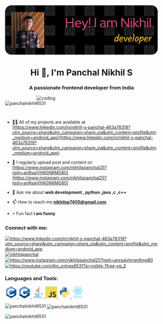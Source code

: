 ![logo](github-header-image.png)
<h1 align="center">Hi 👋, I'm Panchal Nikhil S</h1>
<h3 align="center">A passionate frontend developer from India</h3>
<img align="right"alt="coding"width="400" src="https://www.freecodecamp.org/news/content/images/2022/11/hire-full-stack-developers1546507474317-1.gif">

<p align="left"> <img src="https://komarev.com/ghpvc/?username=panchalnikhil6531&label=Profile%20views&color=0e75b6&style=flat" alt="panchalnikhil6531" /> </p>

<p align="left"> <a href="https://twitter.com/" target="blank"><img src="https://img.shields.io/twitter/follow/?logo=twitter&style=for-the-badge" alt="" /></a> </p>

- 👨‍💻 All of my projects are available at [https://www.linkedin.com/in/nikhil-s-panchal-463a78319?utm_source=share&utm_campaign=share_via&utm_content=profile&utm_medium=android_app](https://www.linkedin.com/in/nikhil-s-panchal-463a78319?utm_source=share&utm_campaign=share_via&utm_content=profile&utm_medium=android_app)

- 📝 I regularly upload post and content on [https://www.instagram.com/nikhilspanchal25?igsh=anRsajVhNGN6MG80](https://www.instagram.com/nikhilspanchal25?igsh=anRsajVhNGN6MG80)

- 💬 Ask me about **web development , python ,java ,c ,c++**

- 📫 How to reach me **nikhilsp7405@gmail.com**

- ⚡ Fun fact **i am funny**

<h3 align="left">Connect with me:</h3>
<p align="left">
<a href="https://linkedin.com/in/https://www.linkedin.com/in/nikhil-s-panchal-463a78319?utm_source=share&utm_campaign=share_via&utm_content=profile&utm_medium=android_app" target="blank"><img align="center" src="https://raw.githubusercontent.com/rahuldkjain/github-profile-readme-generator/master/src/images/icons/Social/linked-in-alt.svg" alt="https://www.linkedin.com/in/nikhil-s-panchal-463a78319?utm_source=share&utm_campaign=share_via&utm_content=profile&utm_medium=android_app" height="30" width="40" /></a>
<a href="https://kaggle.com/nikhilspanchal" target="blank"><img align="center" src="https://raw.githubusercontent.com/rahuldkjain/github-profile-readme-generator/master/src/images/icons/Social/kaggle.svg" alt="nikhilspanchal" height="30" width="40" /></a>
<a href="https://instagram.com/https://www.instagram.com/nikhilspanchal25?igsh=anrsajvhngn6mg80" target="blank"><img align="center" src="https://raw.githubusercontent.com/rahuldkjain/github-profile-readme-generator/master/src/images/icons/Social/instagram.svg" alt="https://www.instagram.com/nikhilspanchal25?igsh=anrsajvhngn6mg80" height="30" width="40" /></a>
<a href="https://www.youtube.com/c/https://youtube.com/@n_svlogs6531?si=nzblg-11rqe-vg_3" target="blank"><img align="center" src="https://raw.githubusercontent.com/rahuldkjain/github-profile-readme-generator/master/src/images/icons/Social/youtube.svg" alt="https://youtube.com/@n_svlogs6531?si=nzblg-11rqe-vg_3" height="30" width="40" /></a>
</p>

<h3 align="left">Languages and Tools:</h3>
<p align="left"> <a href="https://www.cprogramming.com/" target="_blank" rel="noreferrer"> <img src="https://raw.githubusercontent.com/devicons/devicon/master/icons/c/c-original.svg" alt="c" width="40" height="40"/> </a> <a href="https://www.w3schools.com/cpp/" target="_blank" rel="noreferrer"> <img src="https://raw.githubusercontent.com/devicons/devicon/master/icons/cplusplus/cplusplus-original.svg" alt="cplusplus" width="40" height="40"/> </a> <a href="https://www.java.com" target="_blank" rel="noreferrer"> <img src="https://raw.githubusercontent.com/devicons/devicon/master/icons/java/java-original.svg" alt="java" width="40" height="40"/> </a> <a href="https://developer.mozilla.org/en-US/docs/Web/JavaScript" target="_blank" rel="noreferrer"> <img src="https://raw.githubusercontent.com/devicons/devicon/master/icons/javascript/javascript-original.svg" alt="javascript" width="40" height="40"/> </a> <a href="https://www.python.org" target="_blank" rel="noreferrer"> <img src="https://raw.githubusercontent.com/devicons/devicon/master/icons/python/python-original.svg" alt="python" width="40" height="40"/> </a> <a href="https://reactjs.org/" target="_blank" rel="noreferrer"> <img src="https://raw.githubusercontent.com/devicons/devicon/master/icons/react/react-original-wordmark.svg" alt="react" width="40" height="40"/> </a> </p>

<p><img align="left" src="https://github-readme-stats.vercel.app/api/top-langs?username=panchalnikhil6531&show_icons=true&locale=en&layout=compact" alt="panchalnikhil6531" /></p>

<p>&nbsp;<img align="center" src="https://github-readme-stats.vercel.app/api?username=panchalnikhil6531&show_icons=true&locale=en" alt="panchalnikhil6531" /></p>

<p><img align="center" src="https://github-readme-streak-stats.herokuapp.com/?user=panchalnikhil6531&" alt="panchalnikhil6531" /></p>
